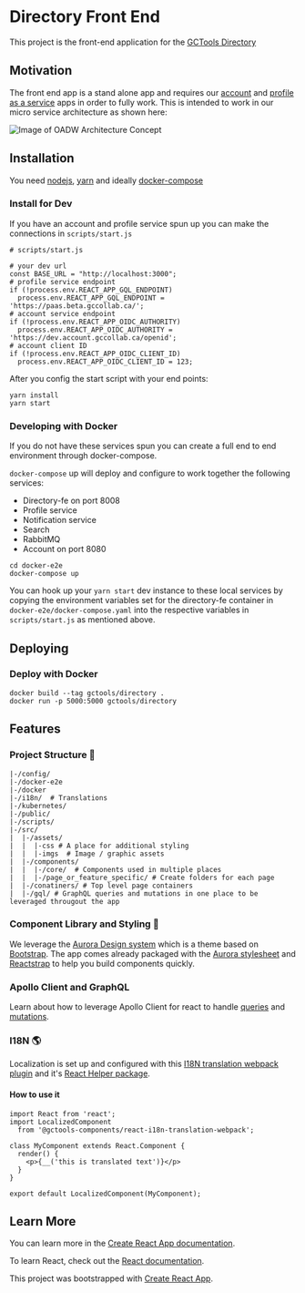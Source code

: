 # Directory Front End

This project is the front-end application for the [GCTools Directory](https://profile.gccollab.ca)

## Motivation

The front end app is a stand alone app and requires our [account](https://github.com/gctools-outilsgc/concierge) and [profile as a service](https://github.com/gctools-outilsgc/profile_service) apps in order to fully work. This is intended to work in our micro service architecture as shown here:

![Image of OADW Architecture Concept](https://documentation.beta.gccollab.ca/static/OADW_Architecture-Walkthrough-a6bf66bae45a89a68cadee688d31d43c-71e8e.png)

## Installation

You need [nodejs](https://nodejs.org/en/), [yarn](https://yarnpkg.com/) and ideally [docker-compose](https://docs.docker.com/compose/install/)

### Install for Dev
If you have an account and profile service spun up you can make the connections in `scripts/start.js`

```
# scripts/start.js

# your dev url
const BASE_URL = "http://localhost:3000";
# profile service endpoint
if (!process.env.REACT_APP_GQL_ENDPOINT)
  process.env.REACT_APP_GQL_ENDPOINT = 'https://paas.beta.gccollab.ca/';
# account service endpoint
if (!process.env.REACT_APP_OIDC_AUTHORITY)
  process.env.REACT_APP_OIDC_AUTHORITY = 'https://dev.account.gccollab.ca/openid';
# account client ID
if (!process.env.REACT_APP_OIDC_CLIENT_ID)
  process.env.REACT_APP_OIDC_CLIENT_ID = 123;
```
After you config the start script with your end points:
```
yarn install
yarn start
```

### Developing with Docker

If you do not have these services spun you can create a full end to end environment through docker-compose.

`docker-compose` up will deploy and configure to work together the following services:
- Directory-fe on port 8008
- Profile service
- Notification service
- Search
- RabbitMQ
- Account on port 8080

```
cd docker-e2e
docker-compose up
```

You can hook up your `yarn start` dev instance to these local services by copying the environment variables set for the directory-fe container in `docker-e2e/docker-compose.yaml` into the respective variables in `scripts/start.js` as mentioned above.

## Deploying

### Deploy with Docker
```
docker build --tag gctools/directory .
docker run -p 5000:5000 gctools/directory
```
## Features
### Project Structure :file_folder:

```
|-/config/
|-/docker-e2e
|-/docker
|-/i18n/  # Translations
|-/kubernetes/
|-/public/
|-/scripts/
|-/src/
|  |-/assets/
|  |  |-css # A place for additional styling
|  |  |-imgs  # Image / graphic assets
|  |-/components/
|  |  |-/core/  # Components used in multiple places
|  |  |-/page_or_feature_specific/ # Create folders for each page
|  |-/conatiners/ # Top level page containers
|  |-/gql/ # GraphQL queries and mutations in one place to be leveraged througout the app
```

### Component Library and Styling :art:
We leverage the [Aurora Design system](https://design.gccollab.ca/) which is a theme based on [Bootstrap](https://getbootstrap.com/).
The app comes already packaged with the [Aurora stylesheet](https://www.npmjs.com/package/@gctools-components/aurora-css) and [Reactstrap](https://reactstrap.github.io/components/alerts/) to help you build components quickly.

### Apollo Client and GraphQL

Learn about how to leverage Apollo Client for react to handle [queries](https://www.apollographql.com/docs/react/essentials/queries.html) and [mutations](https://www.apollographql.com/docs/react/essentials/mutations.html).

### I18N :earth_americas:

Localization is set up and configured with this [I18N translation webpack plugin](https://github.com/gctools-outilsgc/gctools-components/tree/master/packages/i18n-translation-webpack-plugin) and it's [React Helper package](https://github.com/gctools-outilsgc/gctools-components/tree/master/packages/react-i18n-translation-webpack).

#### How to use it
```
import React from 'react';
import LocalizedComponent
  from '@gctools-components/react-i18n-translation-webpack';

class MyComponent extends React.Component {
  render() {
    <p>{__('this is translated text')}</p>
  }
}

export default LocalizedComponent(MyComponent);
```
## Learn More

You can learn more in the [Create React App documentation](https://facebook.github.io/create-react-app/docs/getting-started).

To learn React, check out the [React documentation](https://reactjs.org/).

This project was bootstrapped with [Create React App](https://github.com/facebook/create-react-app).
